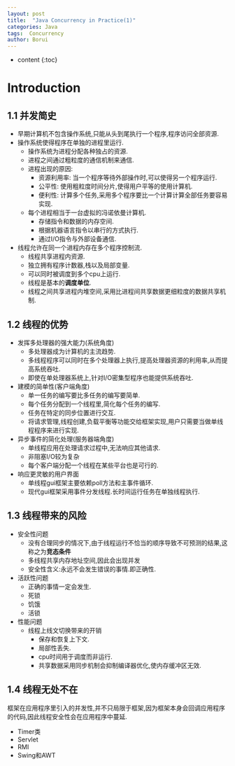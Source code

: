 ```yaml
---
layout: post
title:  "Java Concurrency in Practice(1)"
categories: Java
tags:  Concurrency 
author: Borui
---
```


* content
{:toc}

# Introduction
## 1.1 并发简史
* 早期计算机不包含操作系统,只能从头到尾执行一个程序,程序访问全部资源.
* 操作系统使得程序在单独的进程里运行.
    + 操作系统为进程分配各种独占的资源.
    + 进程之间通过粗粒度的通信机制来通信.
    + 进程出现的原因:
        - 资源利用率: 当一个程序等待外部操作时,可以使得另一个程序运行.
        - 公平性: 使用粗粒度时间分片,使得用户平等的使用计算机.
        - 便利性: 计算多个任务,采用多个程序要比一个计算计算全部任务要容易实现.
    + 每个进程相当于一台虚拟的冯诺依曼计算机.
        - 存储指令和数据的内存空间.
        - 根据机器语言指令以串行的方式执行.
        - 通过I/O指令与外部设备通信.
* 线程允许在同一个进程内存在多个程序控制流.
    + 线程共享进程内资源.
    + 独立拥有程序计数器,栈以及局部变量.
    + 可以同时被调度到多个cpu上运行.
    + 线程是基本的**调度单位**.
    + 线程之间共享进程内堆空间,采用比进程间共享数据更细粒度的数据共享机制.
## 1.2 线程的优势
* 发挥多处理器的强大能力(系统角度)
    + 多处理器成为计算机的主流趋势.
    + 多线程程序可以同时在多个处理器上执行,提高处理器资源的利用率,从而提高系统吞吐.
    + 即使在单处理器系统上,针对I/O密集型程序也能提供系统吞吐.
* 建模的简单性(客户端角度)
    + 单一任务的编写要比多任务的编写要简单.
    + 每个任务分配到一个线程里,简化每个任务的编写.
    + 任务在特定的同步位置进行交互.
    + 将请求管理,线程创建,负载平衡等功能交给框架实现,用户只需要当做单线程程序来进行实现.
* 异步事件的简化处理(服务器端角度)
    + 单线程应用在处理请求过程中,无法响应其他请求.
    + 非阻塞I/O较为复杂
    + 每个客户端分配一个线程在某些平台也是可行的.
* 响应更灵敏的用户界面
    + 单线程gui框架主要依赖poll方法和主事件循环.
    + 现代gui框架采用事件分发线程.长时间运行任务在单独线程执行.
## 1.3 线程带来的风险
* 安全性问题
    + 没有合理同步的情况下,由于线程运行不恰当的顺序导致不可预测的结果,这称之为**竞态条件**
    + 多线程共享内存地址空间,因此会出现并发
    + 安全性含义:永远不会发生错误的事情.即正确性.
* 活跃性问题
    + 正确的事情一定会发生.
    + 死锁
    + 饥饿
    + 活锁
* 性能问题
    + 线程上线文切换带来的开销
        - 保存和恢复上下文.
        - 局部性丢失.
        - cpu时间用于调度而非运行.
        - 共享数据采用同步机制会抑制编译器优化,使内存缓冲区无效.
## 1.4 线程无处不在
框架在应用程序里引入的并发性,并不只局限于框架,因为框架本身会回调应用程序的代码,因此线程安全性会在应用程序中蔓延.
* Timer类
* Servlet
* RMI
* Swing和AWT

